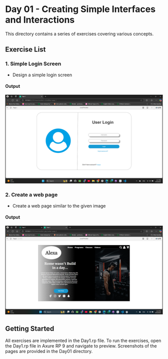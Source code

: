 # Day 01 - Creating Simple Interfaces and Interactions

This directory contains a series of exercises covering various concepts.

## Exercise List

### 1. Simple Login Screen
- Design a simple login screen

#### Output
![Page1](page_1.png "Page 1 output")

### 2. Create a web page
- Create a web page similar to the given image

#### Output
![Page2](page_2.png "Page 2 output")

## Getting Started
All exercises are implemented in the Day1.rp file.
To run the exercises, open the Day1.rp file in Axure RP 9 and navigate to preview.
Screenshots of the pages are provided in the Day01 directory.
